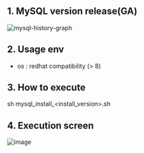 ## 1. MySQL version release(GA)
![mysql-history-graph](https://github.com/khkwon01/MySQL_install/assets/8789421/a972886c-d90e-4c06-9169-87f8c13b299a)

## 2. Usage env
- os : redhat compatibility (> 8)

## 3. How to execute   
sh mysql_install_<install_version>.sh

## 4. Execution screen
![image](https://github.com/khkwon01/MySQL_install/assets/8789421/258cffa5-a1c4-42a1-b474-907a39755d54)
